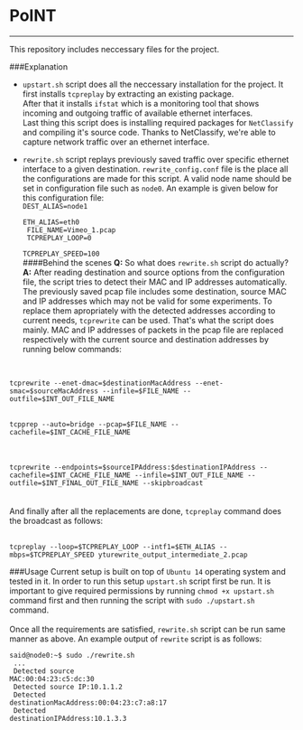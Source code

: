 # PoINT
<hr>

This repository includes neccessary files for the project.

###Explanation
+ <code>upstart.sh</code> script does all the neccessary installation for the project. It first installs <code>tcpreplay</code> by extracting an existing package.<br/>
After that it installs <code>ifstat</code> which is a monitoring tool that shows incoming and outgoing traffic of available ethernet interfaces.<br/>
Last thing this script does is installing required packages for <code>NetClassify</code> and compiling it's source code. Thanks to NetClassify, we're able to capture network traffic over an ethernet interface. 

+ <code>rewrite.sh</code> script replays previously saved traffic over specific ethernet interface to a given destination. <code>rewrite_config.conf</code> file is the place all the configurations are made for this script. A valid node name should be set in configuration file such as <code>node0</code>. An example is given below for this configuration file:<br/>
<code>DEST_ALIAS=node1<br/>
ETH_ALIAS=eth0<br/>
FILE_NAME=Vimeo_1.pcap<br/>
TCPREPLAY_LOOP=0<br/>
TCPREPLAY_SPEED=100<br/></code>
####Behind the scenes
**Q:** So what does <code>rewrite.sh</code> script do actually?<br/>
**A:** After reading destination and source options from the configuration file, the script tries to detect their MAC and IP addresses automatically.<br/> The previously saved pcap file includes some destination, source MAC and IP addresses which may not be valid for some experiments. To replace them apropriately with the detected addresses according to current needs, <code>tcprewrite</code> can be used. That's what the script does mainly. MAC and IP addresses of packets in the pcap file are replaced respectively with the current source and destination addresses by running below commands:<br/><br/>
<code>
tcprewrite --enet-dmac=$destinationMacAddress --enet-smac=$sourceMacAddress --infile=$FILE_NAME --outfile=$INT_OUT_FILE_NAME</code>
<br/><br/>
<code>
tcpprep --auto=bridge --pcap=$FILE_NAME --cachefile=$INT_CACHE_FILE_NAME
</code>
<br/><br/>
<code>
tcprewrite --endpoints=$sourceIPAddress:$destinationIPAddress --cachefile=$INT_CACHE_FILE_NAME --infile=$INT_OUT_FILE_NAME --outfile=$INT_FINAL_OUT_FILE_NAME --skipbroadcast
</code><br/><br/>
And finally after all the replacements are done, <code>tcpreplay</code> command does the broadcast as follows:<br/><br/>
<code>
tcpreplay --loop=$TCPREPLAY_LOOP --intf1=$ETH_ALIAS --mbps=$TCPREPLAY_SPEED yturewrite_output_intermediate_2.pcap
</code>

###Usage
Current setup is built on top of <code>Ubuntu 14</code> operating system and tested in it. In order to run this setup <code>upstart.sh</code> script first be run. It is important to give required permissions by running <code>chmod +x upstart.sh</code> command first and then running the script with <code>sudo ./upstart.sh</code> command.
<br/><br/>
Once all the requirements are satisfied, <code>rewrite.sh</code> script can be run same manner as above. An example output of <code>rewrite</code> script is as follows:<br/>
<code>
said@node0:~$ sudo ./rewrite.sh <br/>
...<br/>
Detected source MAC:00:04:23:c5:dc:30<br/>
Detected source IP:10.1.1.2<br/>
Detected destinationMacAddress:00:04:23:c7:a8:17<br/>
Detected destinationIPAddress:10.1.3.3<br/>
</code>
